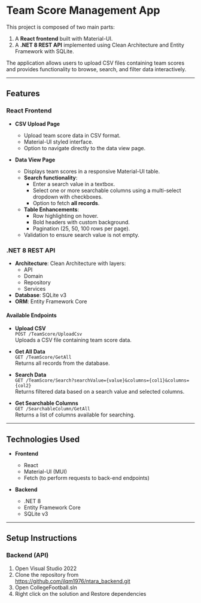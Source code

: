 # Team Score Management App

This project is composed of two main parts:
1. A **React frontend** built with Material-UI.
2. A **.NET 8 REST API** implemented using Clean Architecture and Entity Framework with SQLite.

The application allows users to upload CSV files containing team scores and provides functionality to browse, search, and filter data interactively.

---

## Features

### React Frontend
- **CSV Upload Page**
  - Upload team score data in CSV format.
  - Material-UI styled interface.
  - Option to navigate directly to the data view page.

- **Data View Page**
  - Displays team scores in a responsive Material-UI table.
  - **Search functionality**:
    - Enter a search value in a textbox.
    - Select one or more searchable columns using a multi-select dropdown with checkboxes.
    - Option to fetch **all records**.
  - **Table Enhancements**:
    - Row highlighting on hover.
    - Bold headers with custom background.
    - Pagination (25, 50, 100 rows per page).
  - Validation to ensure search value is not empty.

### .NET 8 REST API
- **Architecture**: Clean Architecture with layers:
  - API
  - Domain
  - Repository
  - Services
- **Database**: SQLite v3
- **ORM**: Entity Framework Core

#### Available Endpoints
- **Upload CSV**  
  `POST /TeamScore/UploadCsv`  
  Uploads a CSV file containing team score data.  

- **Get All Data**  
  `GET /TeamScore/GetAll`  
  Returns all records from the database.  

- **Search Data**  
  `GET /TeamScore/Search?searchValue={value}&columns={col1}&columns={col2}`  
  Returns filtered data based on a search value and selected columns.  

- **Get Searchable Columns**  
  `GET /SearchableColumn/GetAll`  
  Returns a list of columns available for searching.  

---

## Technologies Used

- **Frontend**
  - React
  - Material-UI (MUI)
  - Fetch (to perform requests to back-end endpoints)

- **Backend**
  - .NET 8
  - Entity Framework Core
  - SQLite v3

---

## Setup Instructions

### Backend (API)
1. Open Visual Studio 2022
2. Clone the repository from https://github.com/jlqm1976/ntara_backend.git
3. Open CollegeFootball.sln
4. Right click on the solution and Restore dependencies
